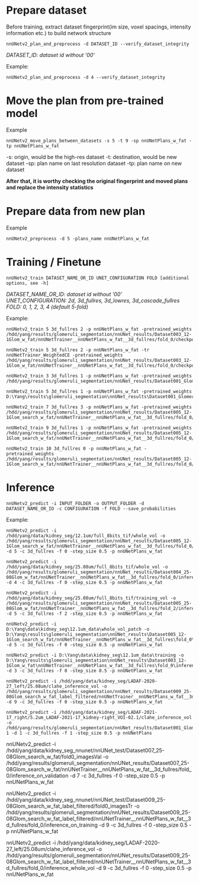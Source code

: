 

# Prepare dataset
Before training, extract dataset fingerprint(im size, voxel spacings, intensity information etc.) to build network structure
```Console
nnUNetv2_plan_and_preprocess -d DATASET_ID --verify_dataset_integrity
```
*DATASET_ID: dataset id without '00'*

Example:
```Console
nnUNetv2_plan_and_preprocess -d 4 --verify_dataset_integrity
```

# Move the plan from pre-trained model

Example
```Console
nnUNetv2_move_plans_between_datasets -s 5 -t 9 -sp nnUNetPlans_w_fat -tp nnUNetPlans_w_fat
```
-s: origin, would be the high-res dataset
-t: destination, would be new dataset
-sp: plan name on last resolution dataset
-tp: plan name on new dataset

**After that, it is worthy checking the original fingerprint and moved plans and replace the intensity statistics**

# Prepare data from new plan
Example
```Console
nnUNetv2_preprocess -d 5 -plans_name nnUNetPlans_w_fat
```

# Training / Finetune

```Console
nnUNetv2_train DATASET_NAME_OR_ID UNET_CONFIGURATION FOLD [additional options, see -h]
```
*DATASET_NAME_OR_ID: dataset id without '00'* \
*UNET_CONFIGURATION: 2d, 3d_fullres, 3d_lowres, 3d_cascade_fullres*\
*FOLD: 0, 1, 2, 3, 4 (default 5-fold)*

Example:
```Console
nnUNetv2_train 5 3d_fullres 2 -p nnUNetPlans_w_fat -pretrained_weights /hdd/yang/results/glomeruli_segmentation/nnUNet_results/Dataset003_12-1Glom_w_fat/nnUNetTrainer__nnUNetPlans_w_fat__3d_fullres/fold_0/checkpoint_best.pth

nnUNetv2_train 5 3d_fullres 2 -p nnUNetPlans_w_fat -tr nnUNetTrainer_WeightedCE -pretrained_weights /hdd/yang/results/glomeruli_segmentation/nnUNet_results/Dataset003_12-1Glom_w_fat/nnUNetTrainer__nnUNetPlans_w_fat__3d_fullres/fold_0/checkpoint_best.pth

nnUNetv2_train 3 3d_fullres 1 -p nnUNetPlans_w_fat -pretrained_weights /hdd/yang/results/glomeruli_segmentation/nnUNet_results/Dataset001_Glomeruli/nnUNetTrainer__nnUNetPlans__3d_fullres/fold_2/checkpoint_best.pth

nnUNetv2_train 5 3d_fullres 1 -p nnUNetPlans_w_fat -pretrained_weights D:\Yang\results\glomeruli_segmentation\nnUNet_results\Dataset001_Glomeruli\nnUNetTrainer__nnUNetPlans__3d_fullres\fold_1\checkpoint_best.pth

nnUNetv2_train 7 3d_fullres 3 -p nnUNetPlans_w_fat -pretrained_weights /hdd/yang/results/glomeruli_segmentation/nnUNet_results/Dataset005_12-1Glom_search_w_fat/nnUNetTrainer__nnUNetPlans_w_fat__3d_fullres/fold_0/checkpoint_best.pth

nnUNetv2_train 9 3d_fullres 1 -p nnUNetPlans_w_fat -pretrained_weights /hdd/yang/results/glomeruli_segmentation/nnUNet_results/Dataset005_12-1Glom_search_w_fat/nnUNetTrainer__nnUNetPlans_w_fat__3d_fullres/fold_0/checkpoint_best.pth

nnUNetv2_train 10 3d_fullres 0 -p nnUNetPlans_w_fat -pretrained_weights /hdd/yang/results/glomeruli_segmentation/nnUNet_results/Dataset005_12-1Glom_search_w_fat/nnUNetTrainer__nnUNetPlans_w_fat__3d_fullres/fold_0/checkpoint_best.pth
```


# Inference
```
nnUNetv2_predict -i INPUT_FOLDER -o OUTPUT_FOLDER -d DATASET_NAME_OR_ID -c CONFIGURATION -f FOLD --save_probabilities
```

Example:
```Console
nnUNetv2_predict -i /hdd/yang/data/kidney_seg/12.1um/full_8bits_tif/whole_vol -o /hdd/yang/results/glomeruli_segmentation/nnUNet_results/Dataset005_12-1Glom_search_w_fat/nnUNetTrainer__nnUNetPlans_w_fat__3d_fullres/fold_0/inference_whole_vol -d 5 -c 3d_fullres -f 0 -step_size 0.5 -p nnUNetPlans_w_fat 

nnUNetv2_predict -i /hdd/yang/data/kidney_seg/25.08um/full_8bits_tif/whole_vol -o /hdd/yang/results/glomeruli_segmentation/nnUNet_results/Dataset004_25-08Glom_w_fat/nnUNetTrainer__nnUNetPlans_w_fat__3d_fullres/fold_0/inference_whole_vol -d 4 -c 3d_fullres -f 0 -step_size 0.5 -p nnUNetPlans_w_fat 

nnUNetv2_predict -i /hdd/yang/data/kidney_seg/25.08um/full_8bits_tif/training_vol -o /hdd/yang/results/glomeruli_segmentation/nnUNet_results/Dataset005_25-08Glom_w_fat/nnUNetTrainer__nnUNetPlans_w_fat__3d_fullres/fold_2/inference_whole_vol -d 5 -c 3d_fullres -f 2 -step_size 0.5 -p nnUNetPlans_w_fat

nnUNetv2_predict -i D:\Yang\data\kidney_seg\12.1um_data\whole_vol_patch -o D:\Yang\results\glomeruli_segmentation\nnUNet_results\Dataset005_12-1Glom_search_w_fat/nnUNetTrainer__nnUNetPlans_w_fat__3d_fullres\fold_0\inference_whole_col -d 5 -c 3d_fullres -f 0 -step_size 0.5 -p nnUNetPlans_w_fat

nnUNetv2_predict -i D:\Yang\data\kidney_seg\12.1um_data\training -o D:\Yang\results\glomeruli_segmentation\nnUNet_results\Dataset003_12-1Glom_w_fat\nnUNetTrainer__nnUNetPlans_w_fat__3d_fullres\fold_0\inference_train_col -d 3 -c 3d_fullres -f 0 -step_size 0.5 -p nnUNetPlans_w_fat 

nnUNetv2_predict -i /hdd/yang/data/kidney_seg/LADAF-2020-27_left/25.08um/clahe_inference_vol -o /hdd/yang/results/glomeruli_segmentation/nnUNet_results/Dataset009_25-08Glom_search_w_fat_label_filtered/nnUNetTrainer__nnUNetPlans_w_fat__3d_fullres/fold_0/inference_whole_vol -d 9 -c 3d_fullres -f 0 -step_size 0.5 -p nnUNetPlans_w_fat

nnUNetv2_predict -i /hdd/yang/data/kidney_seg/LADAF-2021-17_right/5.2um_LADAF-2021-17_kidney-right_VOI-02.1/clahe_inference_vol -o /hdd/yang/results/glomeruli_segmentation/nnUNet_results/Dataset001_Glomeruli/nnUNetTrainer__nnUNetPlans__3d_fullres/fold_1/Inference_ladaf_2021_17_right_voi2-1 -d 1 -c 3d_fullres -f 1 -step_size 0.5 -p nnUNetPlans

```

nnUNetv2_predict -i /hdd/yang/data/kidney_seg_nnunet/nnUNet_test/Dataset007_25-08Glom_search_w_fat/fold0_imagesVal -o /hdd/yang/results/glomeruli_segmentation/nnUNet_results/Dataset007_25-08Glom_search_w_fat/nnUNetTrainer__nnUNetPlans_w_fat__3d_fullres/fold_0/inference_on_validation -d 7 -c 3d_fullres -f 0 -step_size 0.5 -p nnUNetPlans_w_fat

nnUNetv2_predict -i /hdd/yang/data/kidney_seg_nnunet/nnUNet_test/Dataset009_25-08Glom_search_w_fat_label_filtered/fold0_imagesTr -o /hdd/yang/results/glomeruli_segmentation/nnUNet_results/Dataset009_25-08Glom_search_w_fat_label_filtered/nnUNetTrainer__nnUNetPlans_w_fat__3d_fullres/fold_0/inference_on_training -d 9 -c 3d_fullres -f 0 -step_size 0.5 -p nnUNetPlans_w_fat

nnUNetv2_predict -i /hdd/yang/data/kidney_seg/LADAF-2020-27_left/25.08um/clahe_inference_vol -o /hdd/yang/results/glomeruli_segmentation/nnUNet_results/Dataset009_25-08Glom_search_w_fat_label_filtered/nnUNetTrainer__nnUNetPlans_w_fat__3d_fullres/fold_0/inference_whole_vol -d 9 -c 3d_fullres -f 0 -step_size 0.5 -p nnUNetPlans_w_fat